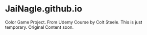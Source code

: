 # JaiNagle.github.io
Color Game Project. From Udemy Course by Colt Steele.
This is just temporary. Original Content soon.
